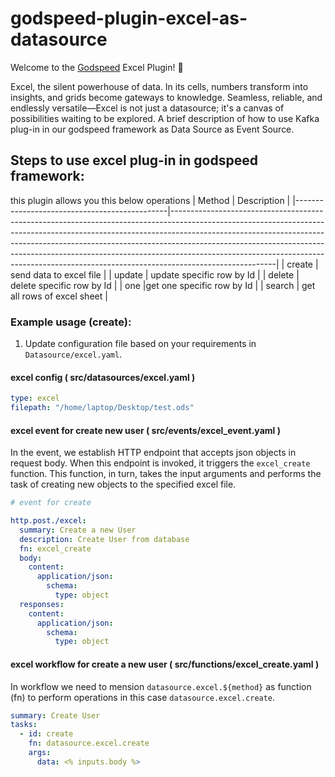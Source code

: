 
# godspeed-plugin-excel-as-datasource

Welcome to the [Godspeed](https://www.godspeed.systems/) Excel Plugin! 🚀

Excel, the silent powerhouse of data. In its cells, numbers transform into insights, and grids become gateways to knowledge. Seamless, reliable, and endlessly versatile—Excel is not just a datasource; it's a canvas of possibilities waiting to be explored.
A brief description of how to use Kafka plug-in in our godspeed framework as Data Source as Event Source. 

## Steps to use excel plug-in in godspeed framework:

this plugin allows you this below operations
| Method                                         | Description                                                                                                                                                                                                                                                                                                                                                                                                                    |
|----------------------------------------------|--------------------------------------------------------------------------------------------------------------------------------------------------------------------------------------------------------------------------------------------------------------------------------------------------------------------------------------------------------------------------------------------------------------------------------|
| create                               |   send data to excel file                                                                                                                                                                                     |
| update           | update specific row by Id                                                                                 |
|   delete         |     delete specific row by Id                                       |
| one            |get one specific row by Id                       |
|          search      |    get all rows of excel sheet                                  |


### Example usage (create):

1. Update configuration file based on your requirements in `Datasource/excel.yaml`.
#### excel config ( src/datasources/excel.yaml )
```yaml
type: excel
filepath: "/home/laptop/Desktop/test.ods"
```



#### excel event for create new user  ( src/events/excel_event.yaml )
In the event, we establish HTTP endpoint that accepts json objects in request body. When this endpoint is invoked, it triggers the `excel_create` function. This function, in turn, takes the  input arguments and performs the task of creating new objects to the specified excel file.
```yaml
# event for create

http.post./excel:
  summary: Create a new User
  description: Create User from database
  fn: excel_create
  body:
    content:
      application/json:
        schema:
          type: object
  responses:
    content:
      application/json:
        schema:
          type: object


```
#### excel workflow for create a new user ( src/functions/excel_create.yaml )

In workflow we need to mension `datasource.excel.${method}` as function (fn) to perform operations in this case `datasource.excel.create`.

```yaml
summary: Create User
tasks:
  - id: create
    fn: datasource.excel.create
    args:
      data: <% inputs.body %>

```
